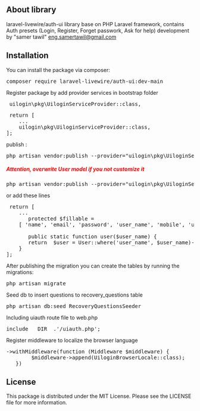 
## About  library

laravel-livewire/auth-ui library base on PHP Laravel framework, contains Auth presets (Login, Register, Forget passwork, Ask for help)
development by "samer tawil"  eng.samertawil@gmail.com 


 
## Installation
You can install the package via composer:

<pre><span>composer require laravel-livewire/auth-ui:dev-main</span></pre>

 
Register package by add provider services in bootstrap folder 
<pre><span> uilogin\pkg\UiloginServiceProvider::class, </span></pre>


 <pre><span> return [
    ...
    uilogin\pkg\UiloginServiceProvider::class,
];
</span></pre>

publish :

<pre><span>php artisan vendor:publish --provider="uilogin\pkg\UiloginServiceProvider" </span></pre>

<h5 style="color:red;">Attention, overwrite User model if you not customize it  </h5>
<pre><span>php artisan vendor:publish --provider="uilogin\pkg\UiloginServiceProvider"  --force  --tag=userModel</span></pre>

or add these lines

 <pre><span> return [
    ...
       protected $fillable = 
    [ 'name', 'email', 'password', 'user_name', 'mobile', 'user_type', 'user_activation', 'status_id', 'need_to_change',];

       public static function user($user_name) {
       return  $user = User::where('user_name', $user_name)->first();
    }
];
</span></pre>

After publishing the migration you can create the  tables by running the migrations:

<pre><span>php artisan migrate</span></pre>


Seed db to insert questions to recovery_questions table

<pre><span>php artisan db:seed RecoveryQuestionsSeeder</span></pre>


Including uiauth route file to web.php

<pre><span>include __DIR__.'/uiauth.php';</span></pre>

Register middleware to localize the browser language

 <pre><span>->withMiddleware(function (Middleware $middleware) {
        $middleware->append(UiloginBrowserLocale::class);
   }) </span></pre>


   ## License
   This package is distributed under the MIT License. Please see the LICENSE file for more information.